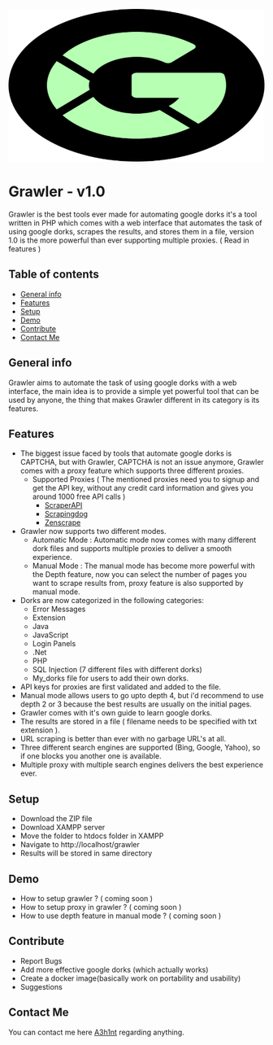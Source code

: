 <p align="center">
  <img width="600" height="300" src="/images/grawler.svg">
</p>

# Grawler - v1.0


Grawler is the best tools ever made for automating google dorks it's a tool written in PHP which comes with a web interface that automates the task of using google dorks, scrapes the results, and stores them in a file, version 1.0 is the more powerful than ever supporting multiple proxies. ( Read in features )

## Table of contents
* [General info](#general-info)
* [Features](#features)
* [Setup](#setup)
* [Demo](#demo)
* [Contribute](#contribute)
* [Contact Me](#Contact-me)


## General info 
Grawler aims to automate the task of using google dorks with a web interface, the main idea is to provide a simple yet powerful tool that can be used by anyone, the thing that makes Grawler different in its category is its features.

	
## Features
* The biggest issue faced by tools that automate google dorks is CAPTCHA, but with Grawler, CAPTCHA is not an issue anymore, Grawler comes with a proxy feature which supports three different proxies.
	* Supported Proxies ( The mentioned proxies need you to signup and get the API key, without any credit card information and gives you around 1000 free API 	     calls )
		* [ScraperAPI](https://www.scraperapi.com)
		* [Scrapingdog](https://www.scrapingdog.com)
		* [Zenscrape](https://zenscrape.com)
* Grawler now supports two different modes.
    * Automatic Mode : Automatic mode now comes with many different dork files and supports multiple proxies to deliver a smooth experience.
    * Manual Mode : The manual mode has become more powerful with the Depth feature, now you can select the number of pages you want to scrape results from, proxy feature is also supported by manual mode.
* Dorks are now categorized in the following categories:
    * Error Messages
    * Extension
    * Java
    * JavaScript
    * Login Panels
    * .Net
    * PHP
    * SQL Injection (7 different files with different dorks)
    * My_dorks file for users to add their own dorks.
* API keys for proxies are first validated and added to the file.
* Manual mode allows users to go upto depth 4, but i'd recommend to use depth 2 or 3 because the best results are usually on the initial pages.
* Grawler comes with it's own guide to learn google dorks.
* The results are stored in a file ( filename needs to be specified with txt extension ).
* URL scraping is better than ever with no garbage URL's at all.
* Three different search engines are supported (Bing, Google, Yahoo), so if one blocks you another one is available.
* Multiple proxy with multiple search engines delivers the best experience ever.

## Setup
* Download the ZIP file
* Download XAMPP server
* Move the folder to htdocs folder in XAMPP
* Navigate to http://localhost/grawler 
* Results will be stored in same directory

## Demo
* How to setup grawler ? ( coming soon )
* How to setup proxy in grawler ? ( coming soon ) 
* How to use depth feature in manual mode ? ( coming soon )

## Contribute
* Report Bugs
* Add more effective google dorks (which actually works)
* Create a docker image(basically work on portability and usability)
* Suggestions

## Contact Me
You can contact me here [A3h1nt](https://twitter.com/A3h1nt) regarding anything.
